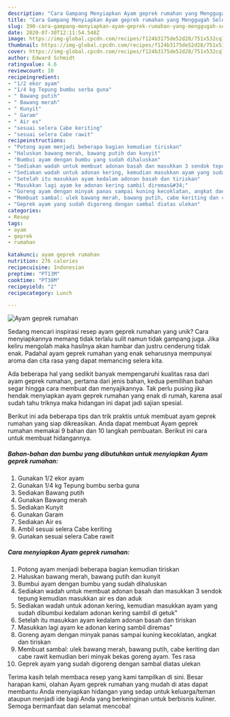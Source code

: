 ```yaml
---
description: "Cara Gampang Menyiapkan Ayam geprek rumahan yang Menggugah Selera"
title: "Cara Gampang Menyiapkan Ayam geprek rumahan yang Menggugah Selera"
slug: 390-cara-gampang-menyiapkan-ayam-geprek-rumahan-yang-menggugah-selera
date: 2020-07-30T12:11:54.548Z
image: https://img-global.cpcdn.com/recipes/f124b3175de52d28/751x532cq70/ayam-geprek-rumahan-foto-resep-utama.jpg
thumbnail: https://img-global.cpcdn.com/recipes/f124b3175de52d28/751x532cq70/ayam-geprek-rumahan-foto-resep-utama.jpg
cover: https://img-global.cpcdn.com/recipes/f124b3175de52d28/751x532cq70/ayam-geprek-rumahan-foto-resep-utama.jpg
author: Edward Schmidt
ratingvalue: 4.6
reviewcount: 10
recipeingredient:
- "1/2 ekor ayam"
- "1/4 kg Tepung bumbu serba guna"
- " Bawang putih"
- " Bawang merah"
- " Kunyit"
- " Garam"
- " Air es"
- "sesuai selera Cabe keriting"
- "sesuai selera Cabe rawit"
recipeinstructions:
- "Potong ayam menjadi beberapa bagian kemudian tiriskan"
- "Haluskan bawang merah, bawang putih dan kunyit"
- "Bumbui ayam dengan bumbu yang sudah dihaluskan"
- "Sediakan wadah untuk membuat adonan basah dan masukkan 3 sendok tepung kemudian masukkan air es dan aduk"
- "Sediakan wadah untuk adonan kering, kemudian masukkan ayam yang sudah dibumbui kedalam adonan kering sambil di getuk&#34;"
- "Setelah itu masukkan ayam kedalam adonan basah dan tiriskan"
- "Masukkan lagi ayam ke adonan kering sambil diremas&#34;"
- "Goreng ayam dengan minyak panas sampai kuning kecoklatan, angkat dan tiriskan"
- "Membuat sambal: ulek bawang merah, bawang putih, cabe keriting dan cabe rawit kemudian beri minyak bekas goreng ayam. Tes rasa"
- "Geprek ayam yang sudah digoreng dengan sambal diatas ulekan"
categories:
- Resep
tags:
- ayam
- geprek
- rumahan

katakunci: ayam geprek rumahan 
nutrition: 276 calories
recipecuisine: Indonesian
preptime: "PT13M"
cooktime: "PT38M"
recipeyield: "2"
recipecategory: Lunch

---
```



![Ayam geprek rumahan](https://img-global.cpcdn.com/recipes/f124b3175de52d28/751x532cq70/ayam-geprek-rumahan-foto-resep-utama.jpg)

Sedang mencari inspirasi resep ayam geprek rumahan yang unik? Cara menyiapkannya memang tidak terlalu sulit namun tidak gampang juga. Jika keliru mengolah maka hasilnya akan hambar dan justru cenderung tidak enak. Padahal ayam geprek rumahan yang enak seharusnya mempunyai aroma dan cita rasa yang dapat memancing selera kita.



Ada beberapa hal yang sedikit banyak mempengaruhi kualitas rasa dari ayam geprek rumahan, pertama dari jenis bahan, kedua pemilihan bahan segar hingga cara membuat dan menyajikannya. Tak perlu pusing jika hendak menyiapkan ayam geprek rumahan yang enak di rumah, karena asal sudah tahu triknya maka hidangan ini dapat jadi sajian spesial.


Berikut ini ada beberapa tips dan trik praktis untuk membuat ayam geprek rumahan yang siap dikreasikan. Anda dapat membuat Ayam geprek rumahan memakai 9 bahan dan 10 langkah pembuatan. Berikut ini cara untuk membuat hidangannya.

<!--inarticleads1-->

##### Bahan-bahan dan bumbu yang dibutuhkan untuk menyiapkan Ayam geprek rumahan:

1. Gunakan 1/2 ekor ayam
1. Gunakan 1/4 kg Tepung bumbu serba guna
1. Sediakan  Bawang putih
1. Gunakan  Bawang merah
1. Sediakan  Kunyit
1. Gunakan  Garam
1. Sediakan  Air es
1. Ambil sesuai selera Cabe keriting
1. Gunakan sesuai selera Cabe rawit




<!--inarticleads2-->

##### Cara menyiapkan Ayam geprek rumahan:

1. Potong ayam menjadi beberapa bagian kemudian tiriskan
1. Haluskan bawang merah, bawang putih dan kunyit
1. Bumbui ayam dengan bumbu yang sudah dihaluskan
1. Sediakan wadah untuk membuat adonan basah dan masukkan 3 sendok tepung kemudian masukkan air es dan aduk
1. Sediakan wadah untuk adonan kering, kemudian masukkan ayam yang sudah dibumbui kedalam adonan kering sambil di getuk&#34;
1. Setelah itu masukkan ayam kedalam adonan basah dan tiriskan
1. Masukkan lagi ayam ke adonan kering sambil diremas&#34;
1. Goreng ayam dengan minyak panas sampai kuning kecoklatan, angkat dan tiriskan
1. Membuat sambal: ulek bawang merah, bawang putih, cabe keriting dan cabe rawit kemudian beri minyak bekas goreng ayam. Tes rasa
1. Geprek ayam yang sudah digoreng dengan sambal diatas ulekan




Terima kasih telah membaca resep yang kami tampilkan di sini. Besar harapan kami, olahan Ayam geprek rumahan yang mudah di atas dapat membantu Anda menyiapkan hidangan yang sedap untuk keluarga/teman ataupun menjadi ide bagi Anda yang berkeinginan untuk berbisnis kuliner. Semoga bermanfaat dan selamat mencoba!
